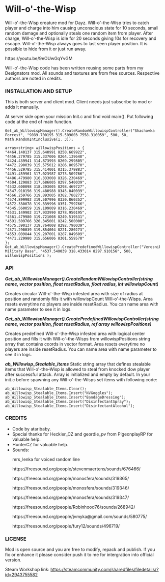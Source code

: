 # Will-o'-the-Wisp
<p>Will-o'-the-Wisp creature mod for Dayz. Will-o'-the-Wisp tries to catch player and charge into him causing unconscious state for 10 seconds, small random damage and optionally steals one random item from player. After charge, Will-o'-the-Wisp is idle for 20 seconds giving 10s for recovery and escape. Will-o'-the-Wisp always goes to last seen player position. It is possible to hide from it or just run away.</p>
<p>https://youtu.be/9eOUwGqYvGM</p>
<p>Will-o'-the-Wisp code has been written reusing some parts from my Designators mod. All sounds and textures are from free sources. Respective authors are noted in credits.</p>

### INSTALLATION AND SETUP
This is both server and client mod. Client needs just subscribe to mod or adds it manually. 

At server side open your mission Init.c and find void main(). Put following code at the end of main function.

```
Get_ab_WillowispManager().CreateRandomWillowispController("Shachovka Forrest", "9089.700195 315.509003 7558.310059", 500, 50, Math.RandomIntInclusive(1, 3));

array<string> willowispPositions = {
"4464.140137 315.640991 8250.669922",
"4456.279785 315.337006 8264.139648",
"4424.439941 314.873993 8269.299805",
"4472.290039 315.575012 8286.809570",
"4456.529785 315.414001 8315.379883",
"4491.459961 317.023987 8273.509766",
"4486.479980 316.333008 8326.230469",
"4504.129883 317.686005 8297.540039",
"4532.600098 318.393005 8298.469727",
"4547.910156 319.480988 8345.040039",
"4566.259766 319.893005 8382.780273",
"4574.899902 319.507996 8330.860352",
"4572.330078 319.339996 8351.759766",
"4545.560059 319.109009 8316.230469",
"4531.149902 317.933990 8278.950195",
"4561.479980 319.721008 8249.519531",
"4591.509766 320.345001 8242.500000",
"4575.390137 319.764008 8292.790039",
"4571.290039 319.854004 8221.280273",
"4553.089844 319.207001 8287.849609",
"4471.229980 315.656006 8301.559570"
};
Get_ab_WillowispManager().CreatePredefinedWillowispController("Veresnik Military Base", "4537.540039 318.433014 8297.910156", 500, willowispPositions );
```

### API
**_Get_ab_WillowispManager().CreateRandomWillowispController(string name, vector position, float resetRadius, float radius, int willowispCount)_**

Creates circular Will-o'-the-Wisp infested area with size of radius at position and randomly fills it with willowispCount Will-o'-the-Wisps. Area resets everytime no players are inside resetRadius. You can name area with name parameter to see it in logs.

**_Get_ab_WillowispManager().CreatePredefinedWillowispController(string name, vector position, float resetRadius, ref array<string> willowispPositions)_**
  
Creates predefined Will-o'-the-Wisp infested area with logical center position and fills it with Will-o'-the-Wisps from willowispPositions string array that contains coords in vector format. Area resets everytime no players are inside resetRadius. You can name area with name parameter to see it in logs.

**_ab_Willowisp_Stealable_Items_**
Static string array that defines stealable items that Will-o'-the-Wisp is allowed to steal from knocked dow player after successful attack. Array is initialized and empty by default.
In your init.c before spawning any Will-o'-the-Wisps set items with following code:

```
ab_Willowisp_Stealable_Items.Clear();
ab_Willowisp_Stealable_Items.Insert("NVGoggles");
ab_Willowisp_Stealable_Items.Insert("BandageDressing");
ab_Willowisp_Stealable_Items.Insert("DisinfectantSpray");
ab_Willowisp_Stealable_Items.Insert("DisinfectantAlcohol");
```

### CREDITS
<ul>
  <li>Code by ataribaby.</li>
  <li>Special thanks for Heckler_CZ and geordie_pv from PigeonplayRP for valuable help.</li>
  <li>HunterCZ for valuable help.</li>
  <li>Sounds:
	<p>mrs_lenka for voiced random line</p>
    <p>https://freesound.org/people/stevenmaertens/sounds/676466/</p>
	<p>https://freesound.org/people/monosfera/sounds/319365/</p>
	<p>https://freesound.org/people/monosfera/sounds/319346/</p>
	<p>https://freesound.org/people/monosfera/sounds/319347/</p>
	<p>https://freesound.org/people/Robinhood76/sounds/268942/</p>
	<p>https://freesound.org/people/jvmyka@gmail.com/sounds/580775/</p>
	<p>https://freesound.org/people/fury12/sounds/496719/</p>
  </li>
</ul>

### LICENSE
Mod is open source and you are free to modify, repack and publish. If you fix or enhance it please consider push it to me for intergration into official version.

Steam Workshop link: https://steamcommunity.com/sharedfiles/filedetails/?id=2943755582
